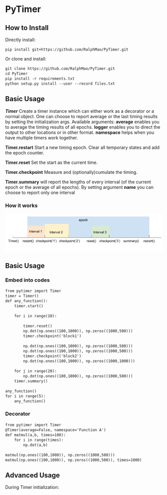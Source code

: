 # PyTimer
## How to Install

Directly install:

    pip install git+https://github.com/RalphMao/PyTimer.git

Or clone and install:

    git clone https://github.com/RalphMao/PyTimer.git
    cd PyTimer
    pip install -r requirements.txt
    python setup.py install --user --record files.txt


## Basic Usage

***Timer*** Create a timer instance which can either work as a decorator or a normal object. One can choose to report average or the last timing results by setting the initialization args. Available arguments:
**average** enables you to average the timing results of all epochs.
**logger** enables you to direct the output to other locations or in other format.
**namespace** helps when you have multiple timers work together.

**Timer.restart**  Start a new timing epoch. Clear all temporary states and add the epoch counter.

**Timer.reset** Set the start as the current time.

**Timer.checkpoint** Measure and (optionally)cumulate the timing.

**Timer.summary** will report the lengths of every interval (of the current epoch or the average of all epochs). By setting argument
**name** you can choose to report only one interval

### How it works
![](https://raw.githubusercontent.com/RalphMao/PyTimer/master/pytimer.png)

## Basic Usage

### Embed into codes

    from pytimer import Timer
    timer = Timer()                                           
    def any_function():                                       
        timer.start()                                         

        for i in range(10):                                   

            timer.reset()                                     
            np.dot(np.ones((100,1000)), np.zeros((1000,500)))
            timer.checkpoint('block1')                        

            np.dot(np.ones((100,1000)), np.zeros((1000,500)))
            np.dot(np.ones((100,1000)), np.zeros((1000,500)))
            timer.checkpoint('block2')                        
            np.dot(np.ones((100,1000)), np.zeros((1000,1000)))

        for j in range(20):                                   
            np.dot(np.ones((100,1000)), np.zeros((1000,500)))
        timer.summary()                                       

    any_function()                                            
    for i in range(5):                                        
        any_function()                                        

### Decorator

    from pytimer import Timer
    @Timer(average=False, namespace='Function A')      
    def matmul(a,b, times=100):
        for i in range(times):
            np.dot(a,b)        

    matmul(np.ones((100,1000)), np.zeros((1000,500)))            
    matmul(np.ones((100,1000)), np.zeros((1000,500)), times=1000)


## Advanced Usage

During Timer initialization:

